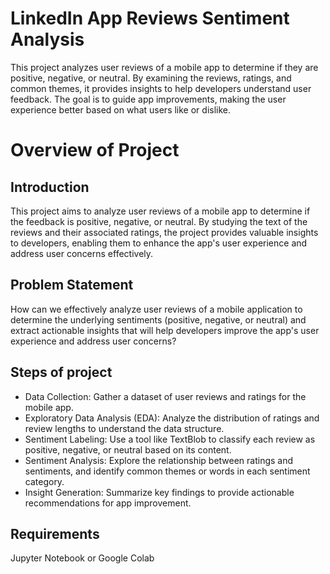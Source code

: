 # LinkedIn App Reviews Sentiment Analysis
This project analyzes user reviews of a mobile app to determine if they are positive, negative, or neutral. By examining the reviews, ratings, and common themes, it provides insights to help developers understand user feedback. The goal is to guide app improvements, making the user experience better based on what users like or dislike.

# Overview of Project
## Introduction
This project aims to analyze user reviews of a mobile app to determine if the feedback is positive, negative, or neutral. By studying the text of the reviews and their associated ratings, the project provides valuable insights to developers, enabling them to enhance the app's user experience and address user concerns effectively.

## Problem Statement
How can we effectively analyze user reviews of a mobile application to determine the underlying sentiments (positive, negative, or neutral) and extract actionable insights that will help developers improve the app's user experience and address user concerns?

## Steps of project
* Data Collection: Gather a dataset of user reviews and ratings for the mobile app.
* Exploratory Data Analysis (EDA): Analyze the distribution of ratings and review lengths to understand the data structure.
* Sentiment Labeling: Use a tool like TextBlob to classify each review as positive, negative, or neutral based on its content.
* Sentiment Analysis: Explore the relationship between ratings and sentiments, and identify common themes or words in each sentiment category.
* Insight Generation: Summarize key findings to provide actionable recommendations for app improvement.

## Requirements
Jupyter Notebook or Google Colab
